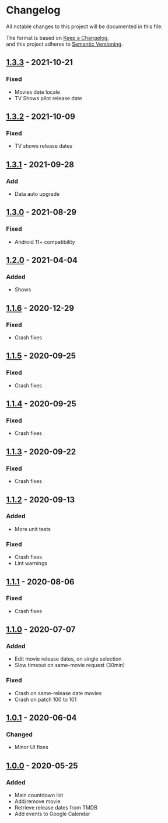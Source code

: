Changelog
=========

All notable changes to this project will be documented in this file.

The format is based on [Keep a Changelog](https://keepachangelog.com/en/1.0.0/),  
and this project adheres to [Semantic Versioning](https://semver.org/spec/v2.0.0.html).


## [1.3.3](https://github.com/adrienbricchi/waiting-for-moranis/releases/tag/1.3.3) - 2021-10-21
### Fixed
- Movies date locale
- TV Shows pilot release date


## [1.3.2](https://github.com/adrienbricchi/waiting-for-moranis/releases/tag/1.3.2) - 2021-10-09
### Fixed
- TV shows release dates


## [1.3.1](https://github.com/adrienbricchi/waiting-for-moranis/releases/tag/1.3.1) - 2021-09-28
### Add
- Data auto upgrade


## [1.3.0](https://github.com/adrienbricchi/waiting-for-moranis/releases/tag/1.3.0) - 2021-08-29
### Fixed
- Android 11+ compatibility


## [1.2.0](https://github.com/adrienbricchi/waiting-for-moranis/releases/tag/1.2.0) - 2021-04-04
### Added
- Shows


## [1.1.6](https://github.com/adrienbricchi/waiting-for-moranis/releases/tag/1.1.6) - 2020-12-29
### Fixed
- Crash fixes


## [1.1.5](https://github.com/adrienbricchi/waiting-for-moranis/releases/tag/1.1.5) - 2020-09-25
### Fixed
- Crash fixes


## [1.1.4](https://github.com/adrienbricchi/waiting-for-moranis/releases/tag/1.1.4) - 2020-09-25
### Fixed
- Crash fixes


## [1.1.3](https://github.com/adrienbricchi/waiting-for-moranis/releases/tag/1.1.3) - 2020-09-22
### Fixed
- Crash fixes


## [1.1.2](https://github.com/adrienbricchi/waiting-for-moranis/releases/tag/1.1.2) - 2020-09-13
### Added
- More unit tests
### Fixed
- Crash fixes
- Lint warnings


## [1.1.1](https://github.com/adrienbricchi/waiting-for-moranis/releases/tag/1.1.1) - 2020-08-06
### Fixed
- Crash fixes


## [1.1.0](https://github.com/adrienbricchi/waiting-for-moranis/releases/tag/1.1.0) - 2020-07-07
### Added
- Edit movie release dates, on single selection
- Slow timeout on same-movie request (30min)
### Fixed
- Crash on same-release date movies
- Crash on patch 100 to 101


## [1.0.1](https://github.com/adrienbricchi/waiting-for-moranis/releases/tag/1.0.1) - 2020-06-04
### Changed
- Minor UI fixes


## [1.0.0](https://github.com/adrienbricchi/waiting-for-moranis/releases/tag/1.0.0) - 2020-05-25
### Added
- Main countdown list
- Add/remove movie
- Retrieve release dates from TMDB
- Add events to Google Calendar
